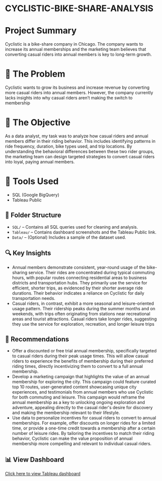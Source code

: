 # CYCLISTIC-BIKE-SHARE-ANALYSIS

# Project Summary
Cyclistic is a bike-share company in Chicago. The company wants to increase its annual memberships and the marketing team believes that converting casual riders into annual members is key to long-term growth.

# 🚨 The Problem 
Cyclistic wants to grow its business and increase revenue by converting more casual riders into annual members. However, the company currently lacks insights into why casual riders aren’t making the switch to membership

# 🎯  The Objective
As a data analyst, my task was to analyze how casual riders and annual members differ in their riding behavior. This includes identifying patterns in ride frequency, duration, bike types used, and trip locations. By understanding the behavioral differences between these two rider groups, the marketing team can design targeted strategies to convert casual riders into loyal, paying annual members.


# 🧰 Tools Used
- SQL (Google BigQuery)
- Tableau Public

## 📁 Folder Structure
- `SQL/` – Contains all SQL queries used for cleaning and analysis.
- `Tableau/` – Contains dashboard screenshots and the Tableau Public link.
- `Data/` – (Optional) Includes a sample of the dataset used.

## 🔍 Key Insights
- Annual members demonstrate consistent, year-round usage of the bike-sharing service. Their rides are concentrated during typical commuting hours, with popular routes connecting residential areas to business districts and transportation hubs. They primarily use the service for efficient, shorter trips, as evidenced by their shorter average ride durations. Their behavior indicates a reliance on Cyclistic for daily transportation needs.
- Casual riders, in contrast, exhibit a more seasonal and leisure-oriented usage pattern. Their ridership peaks during the summer months and on weekends, with trips often originating from stations near recreational areas and tourist attractions. Casual riders take longer rides, suggesting they use the service for exploration, recreation, and longer leisure trips

## 🎯 Recommendations
- Offer a discounted or free trial annual membership, specifically targeted to casual riders during their peak usage times. This will allow casual riders to experience the benefits of membership during their preferred riding times, directly incentivizing them to convert to a full annual membership.
- Develop a marketing campaign that highlights the value of an annual membership for exploring the city. This campaign could feature curated top 10 routes, user-generated content showcasing unique city experiences, and testimonials from annual members who use Cyclistic for both commuting and leisure. This campaign would reframe the annual membership as a key to unlocking ongoing exploration and adventure, appealing directly to the casual rider's desire for discovery and making the membership relevant to their lifestyle.
- Use data to personalize incentives for casual riders to convert to annual memberships. For example, offer discounts on longer rides for a limited time, or provide a one-time credit towards a membership after a certain number of leisure rides. By tailoring the incentives to match their riding behavior, Cyclistic can make the value proposition of annual membership more compelling and relevant to individual casual riders.

## 📊 View Dashboard
[Click here to view Tableau dashboard](https://public.tableau.com/views/CyclisticBikeShareDashboard_17471525247210/Dashboard1-When?:language=en-US&:sid=&:redirect=auth&:display_count=n&:origin=viz_share_link)
